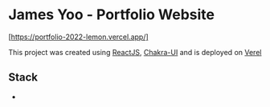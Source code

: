 # James Yoo - Portfolio Website
[https://portfolio-2022-lemon.vercel.app/]

This project was created using [ReactJS](https://reactjs.org/),
[Chakra-UI](https://chakra-ui.com/) and is deployed on [Verel](https://vercel.com/)

## Stack
-
